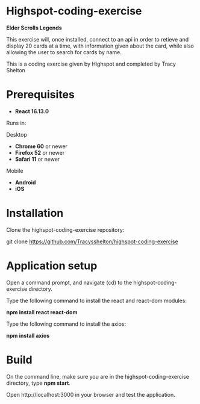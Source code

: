 # Highspot-coding-exercise
**Elder Scrolls Legends**

This exercise will, once installed, connect to an api in order to retieve and display 20 cards at a time, with information given about the card, while also allowing the user to search for cards by name.

This is a coding exercise given by Highspot and completed by Tracy Shelton

# Prerequisites

- **React 16.13.0**

Runs in:

Desktop
- **Chrome 60** or newer
- **Firefox 52** or newer
- **Safari 11** or newer

Mobile
- **Android**
- **iOS**

# Installation
Clone the highspot-coding-exercise repository:

git clone https://github.com/Tracysshelton/highspot-coding-exercise

# Application setup
Open a command prompt, and navigate (cd) to the highspot-coding-exercise directory.

Type the following command to install the react and react-dom modules:

**npm install react react-dom**

Type the following command to install the axios:

**npm install axios**

# Build
On the command line, make sure you are in the highspot-coding-exercise directory, type **npm start**.

Open http://localhost:3000 in your browser and test the application.
